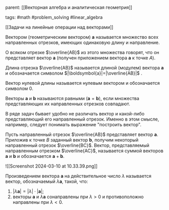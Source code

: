 parent: [[Векторная алгебра и аналитическая геометрия]]

tags: #math #problem_solving #linear_algebra 

[[Задачи на линейные операции над векторами]]

Вектором (геометрическим вектором) $\boldsymbol{a}$ называется множество всех направленных отрезков, имеющих одинаковую длину и направление. 

О всяком отрезке $\overline{AB}$ из этого множества говорят, что он представляет вектор $\boldsymbol{a}$ (получен приложением вектора $\boldsymbol{a}$ к точке $A$).

Длина отрезка $\overline{AB}$ называется длиной (модулем) вектора $\boldsymbol{a}$ и обозначается символом $|\boldsymbol{a}|=|\overline{AB}|$ .

Вектор нулевой длины называется нулевым вектором и обозначается символом $0$.

Векторы $\boldsymbol{a}$ и $\boldsymbol{b}$ называются равными ($\boldsymbol{a}=\boldsymbol{b}$), если множества представляющих их направленных отрезков совпадают.

В ряде задач бывает удобно не различать вектор и какой-либо представляющий его направленный отрезок. Именно в этом смысле, например, следует понимать выражение "построить вектор".

Пусть направленный отрезок $\overline{AB}$ представляет вектор $\boldsymbol{a}$. Приложив к точке $B$ заданный вектор $\boldsymbol{b}$, получим некоторый направленный отрезок $\overline{BC}$. Вектор, представляемый направленным отрезком $\overline{AC}$, называется суммой векторов $\boldsymbol{a}$ и $\boldsymbol{b}$ и обозначается $\boldsymbol{a}+\boldsymbol{b}$.

![[Screenshot 2024-03-10 at 10.33.39.png]]

Произведением вектора $\boldsymbol{a}$ на действительное число $\lambda$ называется вектор, обозначаемый $\lambda\boldsymbol{a}$, такой, что:
1) $|\lambda\boldsymbol{a}|=|\lambda|\cdot|\boldsymbol{a}|$;
2) векторы $\boldsymbol{a}$ и $\lambda\boldsymbol{a}$ сонаправлены при $\lambda>0$ и противоположно направлены при $\lambda<0$.

